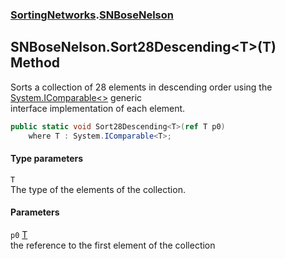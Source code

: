 ### [SortingNetworks](SortingNetworks.md 'SortingNetworks').[SNBoseNelson](SortingNetworks_SNBoseNelson.md 'SortingNetworks.SNBoseNelson')
## SNBoseNelson.Sort28Descending&lt;T&gt;(T) Method
Sorts a collection of 28 elements in descending order using the [System.IComparable&lt;&gt;](https://docs.microsoft.com/en-us/dotnet/api/System.IComparable-1 'System.IComparable`1') generic  
interface implementation of each element.  
```csharp
public static void Sort28Descending<T>(ref T p0)
    where T : System.IComparable<T>;
```
#### Type parameters
<a name='SortingNetworks_SNBoseNelson_Sort28Descending_T_(T)_T'></a>
`T`  
The type of the elements of the collection.
  
#### Parameters
<a name='SortingNetworks_SNBoseNelson_Sort28Descending_T_(T)_p0'></a>
`p0` [T](SortingNetworks_SNBoseNelson_Sort28Descending_T_(T).md#SortingNetworks_SNBoseNelson_Sort28Descending_T_(T)_T 'SortingNetworks.SNBoseNelson.Sort28Descending&lt;T&gt;(T).T')  
the reference to the first element of the collection
  
